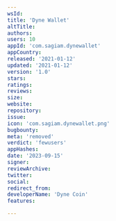 ```yaml
---
wsId: 
title: 'Dyne Wallet'
altTitle: 
authors: 
users: 10
appId: 'com.sagiam.dynewallet'
appCountry: 
released: '2021-01-12'
updated: '2021-01-12'
version: '1.0'
stars: 
ratings: 
reviews: 
size: 
website: 
repository: 
issue: 
icon: 'com.sagiam.dynewallet.png'
bugbounty: 
meta: 'removed'
verdict: 'fewusers'
appHashes: 
date: '2023-09-15'
signer: 
reviewArchive: 
twitter: 
social: 
redirect_from: 
developerName: 'Dyne Coin'
features: 

---
```


